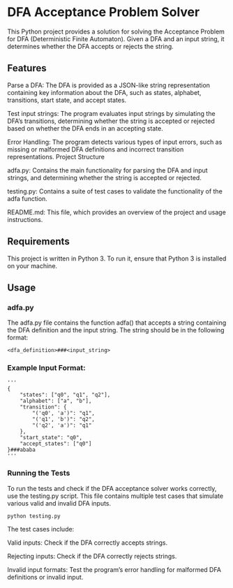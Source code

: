 # DFA Acceptance Problem Solver
This Python project provides a solution for solving the Acceptance Problem for DFA (Deterministic Finite Automaton). Given a DFA and an input string, it determines whether the DFA accepts or rejects the string.

## Features
Parse a DFA: The DFA is provided as a JSON-like string representation containing key information about the DFA, such as states, alphabet, transitions, start state, and accept states.

Test input strings: The program evaluates input strings by simulating the DFA’s transitions, determining whether the string is accepted or rejected based on whether the DFA ends in an accepting state.

Error Handling: The program detects various types of input errors, such as missing or malformed DFA definitions and incorrect transition representations.
Project Structure

adfa.py: Contains the main functionality for parsing the DFA and input strings, and determining whether the string is accepted or rejected.

testing.py: Contains a suite of test cases to validate the functionality of the adfa function.

README.md: This file, which provides an overview of the project and usage instructions.

## Requirements
This project is written in Python 3. To run it, ensure that Python 3 is installed on your machine.

## Usage
### adfa.py
The adfa.py file contains the function adfa() that accepts a string containing the DFA definition and the input string. The string should be in the following format:

`<dfa_definition>###<input_string>`

### Example Input Format:
```
'''
{
    "states": ["q0", "q1", "q2"],
    "alphabet": ["a", "b"],
    "transition": {
        "('q0', 'a')": "q1",
        "('q1', 'b')": "q2",
        "('q2', 'a')": "q1"
    },
    "start_state": "q0",
    "accept_states": ["q0"]
}###ababa
'''
```

### Running the Tests
To run the tests and check if the DFA acceptance solver works correctly, use the testing.py script. This file contains multiple test cases that simulate various valid and invalid DFA inputs.

`python testing.py`

The test cases include:

Valid inputs: Check if the DFA correctly accepts strings.

Rejecting inputs: Check if the DFA correctly rejects strings.

Invalid input formats: Test the program’s error handling for malformed DFA definitions or invalid input.
